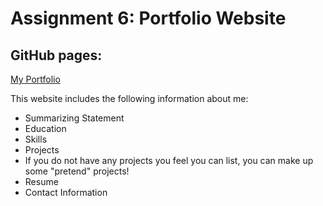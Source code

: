 # Assignment 6: Portfolio Website

## GitHub pages: 
[My Portfolio](https://nathansikkema.github.io/Portfolio-Website/)

This website includes the following information about me:
 - Summarizing Statement
 - Education
 - Skills
 - Projects
 - If you do not have any projects you feel you can list, you can make up some "pretend" projects!
 - Resume
 - Contact Information
